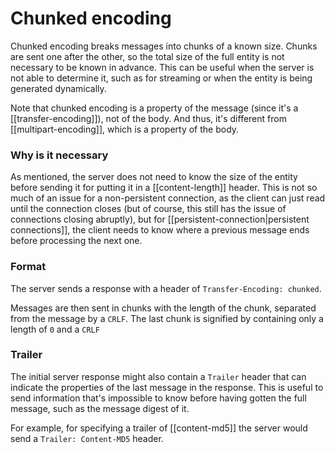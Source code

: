 # Chunked encoding
Chunked encoding breaks messages into chunks of a known size. Chunks are sent one after the other, so the total size of the full entity is not necessary to be known in advance. This can be useful when the server is not able to determine it, such as for streaming or when the entity is being generated dynamically.

Note that chunked encoding is a property of the message (since it's a [[transfer-encoding]]), not of the body. And thus, it's different from [[multipart-encoding]], which is a property of the body.

### Why is it necessary
As mentioned, the server does not need to know the size of the entity before sending it for putting it in a [[content-length]] header. This is not so much of an issue for a non-persistent connection, as the client can just read until the connection closes (but of course, this still has the issue of connections closing abruptly), but for [[persistent-connection|persistent connections]], the client needs to know where a previous message ends before processing the next one.

### Format
The server sends a response with a header of `Transfer-Encoding: chunked`.

Messages are then sent in chunks with the length of the chunk, separated from the message by a `CRLF`. The last chunk is signified by containing only a length of `0` and a `CRLF`

### Trailer
The initial server response might also contain a `Trailer` header that can indicate the properties of the last message in the response. This is useful to send information that's impossible to know before having gotten the full message, such as the message digest of it.

For example, for specifying a trailer of [[content-md5]] the server would send a `Trailer: Content-MD5` header.
